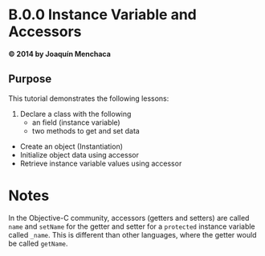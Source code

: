 # B.0.0 Instance Variable and Accessors
**© 2014 by Joaquín Menchaca**

## Purpose

This tutorial demonstrates the following lessons:

 1. Declare a class with the following
    * an field (instance variable)
    * two methods to get and set data
 * Create an object (Instantiation)
 * Initialize object data using accessor
 * Retrieve instance variable values using accessor

# Notes

In the Objective-C community, accessors (getters and setters) are called `name` and `setName` for the getter and setter for a `protected` instance variable called `_name`.  This is different than other languages, where the getter would be called `getName`.
